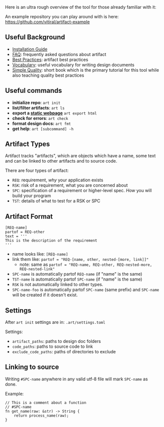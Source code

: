 Here is an ultra rough overview of the tool for those already familiar with it:

An example repository you can play around with is here:
    https://github.com/vitiral/artifact-example

## Useful Background
- [Installation Guide](Installation.md)
- [FAQ](FAQ.md): frequently asked questions about artifact
- [Best Practices](BestPractices.md): artifact best practices
- [Vocabulary][1]: useful vocabulary for writing design documents
- [Simple Quality][2]: short book which is the primary tutorial for this tool
  while also teaching quality best practices

[1]: https://vitiral.gitbooks.io/simple-quality/content/vocabulary.html
[2]: https://www.gitbook.com/read/book/vitiral/simple-quality/

## Useful commands
- **initialize repo**: `art init`
- **list/filter artifacts**: `art ls`
- **export a [static webpage][10]** `art export html`
- **check for errors**: `art check`
- **format design docs:** `art fmt`
- **get help**: `art [subcommand] -h`

[10]: https://vitiral.github.io/artifact-example/#artifacts/req-purpose

## Artifact Types
Artifact tracks "artifacts", which are objects which have a name, some text and
can be linked to other artifacts and to source code.

There are four types of artifact:
- `REQ`: requirement, *why* your application exists
- `RSK`: risk of a requirement, what you are concerned about
- `SPC`: specification of a requirement or higher-level spec. *How* you will
  build your program
- `TST`: details of what to test for a RSK or SPC

## Artifact Format
```
[REQ-name]
partof = REQ-other
text = '''
This is the description of the requirement
'''
```

- name looks like: `[REQ-name]`
- link them like: `partof = "REQ-[name, other, nested-[more, link]]"`
    - note: same as `partof = "REQ-name, REQ-other, REQ-nested-more,
      REQ-nested-link"`
- `SPC-name` is automatically partof `REQ-name` (if "name" is the same)
- `TST-name` is automatically partof `SPC-name` (if "name" is the same)
- `RSK` is not automatically linked to other types.
- `SPC-name-foo` is automatically partof `SPC-name` (same prefix) and `SPC-name`
  will be created if it doesn't exist.

## Settings
After `art init` settings are in: `.art/settings.toml`

Settings:
- `artifact_paths`: paths to design doc folders
- `code_paths`: paths to source code to link
- `exclude_code_paths`: paths of directories to exclude

## Linking to source
Writing `#SPC-name` anywhere in any valid utf-8 file will mark `SPC-name` as done.

Example:
```
// This is a comment about a function
// #SPC-name
fn get_name(raw: &str) -> String {
    return process_name(raw);
}
```
